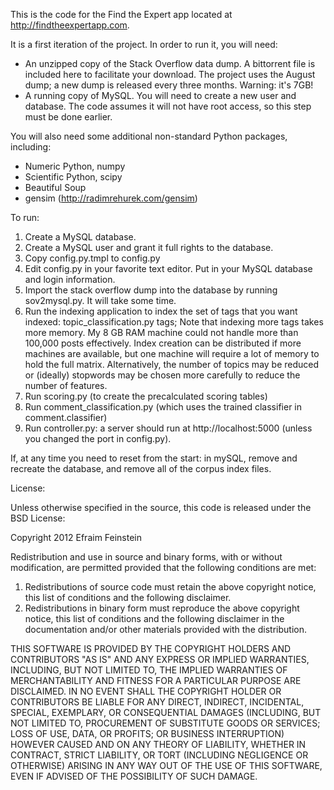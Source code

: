 This is the code for the Find the Expert app located at http://findtheexpertapp.com.

It is a first iteration of the project. In order to run it, you will need:
 * An unzipped copy of the Stack Overflow data dump. A bittorrent file is included here to facilitate your download. The project uses the August dump; a new dump is released every three months. Warning: it's 7GB!
 * A running copy of MySQL. You will need to create a new user and database. The code assumes it will not have root access,
   so this step must be done earlier. 

You will also need some additional non-standard Python packages, including:
 * Numeric Python, numpy
 * Scientific Python, scipy
 * Beautiful Soup
 * gensim (http://radimrehurek.com/gensim)

To run:

 1. Create a MySQL database. 
 1. Create a MySQL user and grant it full rights to the database.
 1. Copy config.py.tmpl to config.py
 1. Edit config.py in your favorite text editor. Put in your MySQL database and login information.
 1. Import the stack overflow dump into the database by running sov2mysql.py. It will take some time.
 1. Run the indexing application to index the set of tags that you want indexed: topic\_classification.py tags; Note that indexing more tags takes more memory. My 8 GB RAM machine could not handle more than 100,000 posts effectively. Index creation can be distributed if more machines are available, but one machine will require a lot of memory to hold the full matrix. Alternatively, the number of topics may be reduced or (ideally) stopwords may be chosen more carefully to reduce the number of features. 
 1. Run scoring.py (to create the precalculated scoring tables)
 1. Run comment\_classification.py (which uses the trained classifier in comment.classifier)
 1. Run controller.py: a server should run at http://localhost:5000 (unless you changed the port in config.py).  

If, at any time you need to reset from the start: in mySQL, remove and recreate the database, and remove all of the corpus index files.

License:

Unless otherwise specified in the source, this code is released under the BSD License:

Copyright 2012 Efraim Feinstein

Redistribution and use in source and binary forms, with or without modification, are permitted provided that the following conditions are met:

 1. Redistributions of source code must retain the above copyright notice, this list of conditions and the following disclaimer.
 1. Redistributions in binary form must reproduce the above copyright notice, this list of conditions and the following disclaimer in the documentation and/or other materials provided with the distribution.

THIS SOFTWARE IS PROVIDED BY THE COPYRIGHT HOLDERS AND CONTRIBUTORS "AS IS" AND ANY EXPRESS OR IMPLIED WARRANTIES, INCLUDING, BUT NOT LIMITED TO, THE IMPLIED WARRANTIES OF MERCHANTABILITY AND FITNESS FOR A PARTICULAR PURPOSE ARE DISCLAIMED. IN NO EVENT SHALL THE COPYRIGHT HOLDER OR CONTRIBUTORS BE LIABLE FOR ANY DIRECT, INDIRECT, INCIDENTAL, SPECIAL, EXEMPLARY, OR CONSEQUENTIAL DAMAGES (INCLUDING, BUT NOT LIMITED TO, PROCUREMENT OF SUBSTITUTE GOODS OR SERVICES; LOSS OF USE, DATA, OR PROFITS; OR BUSINESS INTERRUPTION) HOWEVER CAUSED AND ON ANY THEORY OF LIABILITY, WHETHER IN CONTRACT, STRICT LIABILITY, OR TORT (INCLUDING NEGLIGENCE OR OTHERWISE) ARISING IN ANY WAY OUT OF THE USE OF THIS SOFTWARE, EVEN IF ADVISED OF THE POSSIBILITY OF SUCH DAMAGE.
